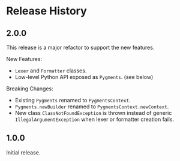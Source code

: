 # Release History

## 2.0.0

This release is a major refactor to support the new features.

New Features:
* `Lexer` and `Formatter` classes.
* Low-level Python API exposed as `Pygments`. (see below)

Breaking Changes:
* Existing `Pygments` renamed to `PygmentsContext`.
* `Pygments.newBuilder` renamed to `PygmentsContext.newContext`.
* New class `ClassNotFoundException` is thrown instead of generic
  `IllegalArgumentException` when lexer or formatter creation fails.

## 1.0.0

Initial release.

